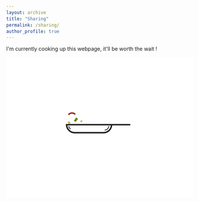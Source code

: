 ```yaml
---
layout: archive
title: "Sharing"
permalink: /sharing/
author_profile: true
---
```



I'm currently cooking up this webpage, it'll be worth the wait !

![cooking](/images/cooking.gif)